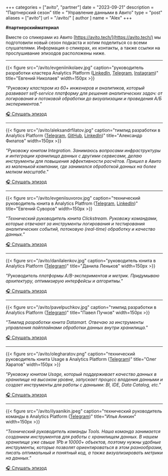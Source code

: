 +++
categories = ["avito", "partner"]
date = "2023-09-21"
description = "Партнерский сезон"
title = "Управление данными в Авито"
type = "post"
aliases = ["avito"]
url = "/avito/"
[ author ]
  name = "Alex"
+++

**#партнерскийматериал**

Вместе со спикерами из Авито [https://avito.tech/](https://avito.tech/) мы подготовили новый сезон подкаста и хотим поделиться со всеми слушателями. Информация о спикерах, их контакты, а также ссылки на прослушивание эпизодов расположены ниже.

---

{{< figure src="/avito/evgeniinikolaev.jpg" caption="руководитель разработки кластера Analytics Platform ([LinkedIn](https://www.linkedin.com/in/evgenii-nikolaev/), [Telegram](https://t.me/nikolaevgenii), [Instagram](https://www.instagram.com/eanikolaev/))" title="Евгений Николаев" width=150px >}}

*"Руковожу кластером из 60+ инженеров и аналитиков, который развивает self-service платформу для решения аналитических задач: от логирования и потоковой обработки до визуализации и проведения А/Б экспериментов."*

[🎧 Слушать эпизод](https://youtu.be/nCQenBKgZfs)

---

{{< figure src="/avito/aleksandrfilatov.jpg" caption="тимлид разработки в Analytics Platform ([Telegram](https://t.me/phil03), [GitHub](https://github.com/phil-88/), [LinkedIn](https://www.linkedin.com/in/alexander-filatov-0b0470166/))" title="Александр Филатов" width=150px >}}

*"Руковожу юнитом Integration. Занимаюсь вопросами инфраструктуры и интеграции хранилища данных с другими сервисами, делаю инструменты для повышения эффективности расчётов. Пришел в Авито из маленькой компании, где занимался обработкой данных на более мелком масштабе."*

[🎧 Слушать эпизод](https://youtu.be/uiiRIkWP07c)

---

{{< figure src="/avito/evgeniisuvorov.jpg" caption="технический руководитель юнита в Analytics Platfrom ([Telegram](https://t.me/esuvorov), [LinkedIn](https://www.linkedin.com/in/esuvorov/))" title="Евгений Суворов" width=150px >}}

*"Технический руководитель юнита Clickstream. Руковожу командами, которые отвечают за инструменты логирования и тестирования аналитических событий, потоковую (real-time) обработку и качество данных."*

[🎧 Слушать эпизод](https://youtu.be/lmQ94bsANKs)

---

{{< figure src="/avito/danilalenkov.jpg" caption="руководитель юнита в Analytics Platform ([Telegram](https://t.me/lnkov))" title="Данила Леньков" width=150px >}}

*"Руководитель платформы A/B-экспериментов и метрик. Придумываю архитектуру, оптимизирую интерфейсы и алгоритмы."*

[🎧 Слушать эпизод](https://youtu.be/l-hszDE5XOE)

---

{{< figure src="/avito/pavelpuchkov.jpg" caption="тимлид разработки в Analytics Platform ([Telegram](https://t.me/pavel_puchkov))" title="Павел Пучков" width=150px >}}

*"Тимлид разработки юнита Datamart. Отвечаю за инструменты управления пайплайнами обработки данных внутри хранилища."*

[🎧 Слушать эпизод](https://youtu.be/mqwL8LZGrQo)

---

{{< figure src="/avito/olegharatov.png" caption="технический руководитель юнита Usage в Analytics Platform ([Telegram](https://t.me/okharatov))" title="Олег Харатов" width=150px >}}

*"Руковожу юнитом Usage, который поддерживает качество данных в хранилище на высоком уровне, запускает процесс владения данными и создает инструменты для работы с данными: BI, IDE, Data Catalog, etc."*

[🎧 Слушать эпизод](https://youtu.be/OlHmfO7dzfI)

---

{{< figure src="/avito/ilyaanikin.jpeg" caption="технический руководитель команды в Analytics Platform ([Telegram](https://t.me/bora86bora))" title="Илья Аникин" width=150px >}}

*"Технический руководитель команды Tools. Наша команда занимается созданием инструментов для работы с хранилищем данных. В нашем хранилище уже свыше 1Pb и 10000+ объектов, поэтому нужны удобные инструменты, которые позволят ориентироваться в этом разнообразии, писать оптимальный и понятный код, а также визуализировать метрики на данных."*

[🎧 Слушать эпизод](https://youtu.be/hBZQmhknTZk)
